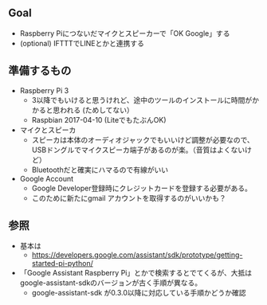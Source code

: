 ## Goal
- Raspberry Piにつないだマイクとスピーカーで「OK Google」する
- (optional) IFTTTでLINEとかと連携する

## 準備するもの
- Raspberry Pi 3
    - 3以降でもいけると思うけれど、途中のツールのインストールに時間がかかると思われる (ためしてない）
    - Raspbian 2017-04-10 (LiteでもたぶんOK)
- マイクとスピーカ
    - スピーカは本体のオーディオジャックでもいいけど調整が必要なので、USBドングルでマイクスピーカ端子があるのが楽。（音質はよくないけど）
    - Bluetoothだと確実にハマるので有線がいい
- Google Account
    - Google Developer登録時にクレジットカードを登録する必要がある。
    - このために新たにgmail アカウントを取得するのがいいかも？

## 参照
- 基本は
    - https://developers.google.com/assistant/sdk/prototype/getting-started-pi-python/
- 「Google Assistant Raspberry Pi」とかで検索するとでてくるが、大抵はgoogle-assistant-sdkのバージョンが古く手順が異なる。
    - google-assistant-sdk が0.3.0以降に対応している手順かどうか確認
    
    
